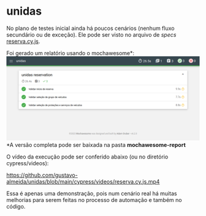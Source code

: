 # unidas

No plano de testes inicial ainda há poucos cenários (nenhum fluxo secundário ou de exceção).
Ele pode ser visto no arquivo de _specs_ [reserva.cy.js](./cypress/e2e/reserva.cy.js).

Foi gerado um relatório usando o mochawesome*:
![unidas_report.png](./cypress/screenshots/unidas_report.png)
*A versão completa pode ser baixada na pasta **mochawesome-report**

O vídeo da execução pode ser conferido abaixo (ou no diretório cypress/videos):

https://github.com/gustavo-almeida/unidas/blob/main/cypress/videos/reserva.cy.js.mp4

Essa é apenas uma demonstração, pois num cenário real há muitas melhorias para serem feitas no processo de automação e também no código.

